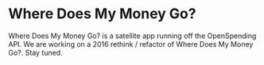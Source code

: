 # Where Does My Money Go?

Where Does My Money Go? is a satellite app running off the OpenSpending API. We are working on a 2016 rethink / refactor of Where Does My Money Go?. Stay tuned. 
